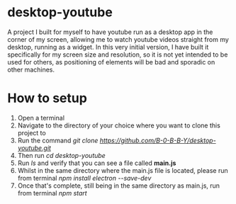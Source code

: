 # desktop-youtube
A project I built for myself to have youtube run as a desktop app in the corner of my screen, allowing me to watch youtube videos straight from my desktop, running as a widget. In this very initial version, I have built it specifically for my screen size and resolution, so it is not yet intended to be used for others, as positioning of elements will be bad and sporadic on other machines.


# How to setup

1) Open a terminal
2) Navigate to the directory of your choice where you want to clone this project to
3) Run the command *git clone https://github.com/B-0-B-B-Y/desktop-youtube.git*
4) Then run *cd desktop-youtube*
5) Run *ls* and verify that you can see a file called **main.js**
2) Whilst in the same directory where the main.js file is located, please run from terminal *npm install electron --save-dev*
3) Once that's complete, still being in the same directory as main.js, run from terminal *npm start*
